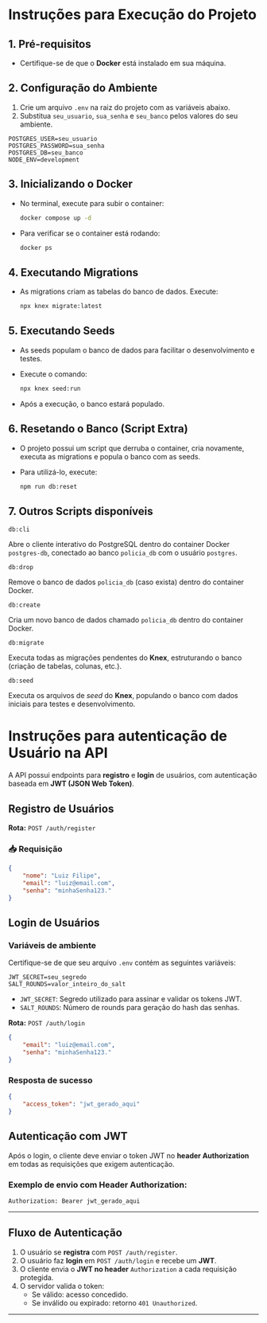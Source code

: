 # Instruções para Execução do Projeto

## 1. Pré-requisitos

-   Certifique-se de que o **Docker** está instalado em sua máquina.

## 2. Configuração do Ambiente

1. Crie um arquivo `.env` na raiz do projeto com as variáveis abaixo.
2. Substitua `seu_usuario`, `sua_senha` e `seu_banco` pelos valores do seu ambiente.

```env
POSTGRES_USER=seu_usuario
POSTGRES_PASSWORD=sua_senha
POSTGRES_DB=seu_banco
NODE_ENV=development
```

## 3. Inicializando o Docker

-   No terminal, execute para subir o container:

    ```bash
    docker compose up -d
    ```

-   Para verificar se o container está rodando:

    ```bash
    docker ps
    ```

## 4. Executando Migrations

-   As migrations criam as tabelas do banco de dados. Execute:

    ```bash
    npx knex migrate:latest
    ```

## 5. Executando Seeds

-   As seeds populam o banco de dados para facilitar o desenvolvimento e testes.
-   Execute o comando:

    ```bash
    npx knex seed:run
    ```

-   Após a execução, o banco estará populado.

## 6. Resetando o Banco (Script Extra)

-   O projeto possui um script que derruba o container, cria novamente, executa as migrations e popula o banco com as seeds.
-   Para utilizá-lo, execute:

    ```bash
    npm run db:reset
    ```

## 7. Outros Scripts disponíveis

`db:cli`

Abre o cliente interativo do PostgreSQL dentro do container Docker `postgres-db`, conectado ao banco `policia_db` com o usuário `postgres`.

`db:drop`

Remove o banco de dados `policia_db` (caso exista) dentro do container Docker.

`db:create`

Cria um novo banco de dados chamado `policia_db` dentro do container Docker.

`db:migrate`

Executa todas as migrações pendentes do **Knex**, estruturando o banco (criação de tabelas, colunas, etc.).

`db:seed`

Executa os arquivos de _seed_ do **Knex**, populando o banco com dados iniciais para testes e desenvolvimento.

# Instruções para autenticação de Usuário na API

A API possui endpoints para **registro** e **login** de usuários, com autenticação baseada em **JWT (JSON Web Token)**.

## Registro de Usuários

**Rota:** `POST /auth/register`

### 📥 Requisição

```json
{
    "nome": "Luiz Filipe",
    "email": "luiz@email.com",
    "senha": "minhaSenha123."
}
```

## Login de Usuários

### Variáveis de ambiente

Certifique-se de que seu arquivo `.env` contém as seguintes variáveis:

```env
JWT_SECRET=seu_segredo
SALT_ROUNDS=valor_inteiro_do_salt
```

-   `JWT_SECRET`: Segredo utilizado para assinar e validar os tokens JWT.
-   `SALT_ROUNDS`: Número de rounds para geração do hash das senhas.

**Rota:** `POST /auth/login`

```json
{
    "email": "luiz@email.com",
    "senha": "minhaSenha123."
}
```

### Resposta de sucesso

```json
{
    "access_token": "jwt_gerado_aqui"
}
```

## Autenticação com JWT

Após o login, o cliente deve enviar o token JWT no **header Authorization** em todas as requisições que exigem autenticação.

### Exemplo de envio com Header Authorization:

```
Authorization: Bearer jwt_gerado_aqui
```

---

## Fluxo de Autenticação

1. O usuário se **registra** com `POST /auth/register`.
2. O usuário faz **login** em `POST /auth/login` e recebe um **JWT**.
3. O cliente envia o **JWT no header** `Authorization` a cada requisição protegida.
4. O servidor valida o token:
    - Se válido: acesso concedido.
    - Se inválido ou expirado: retorno `401 Unauthorized`.

---
